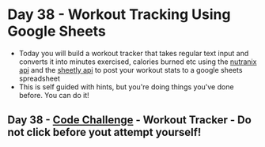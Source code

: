 # Day 38 - Workout Tracking Using Google Sheets

- Today you will build a workout tracker that takes regular text input and converts it into minutes exercised, calories burned etc using the [nutranix api](https://www.nutritionix.com/business/api) and the [sheetly api](https://sheety.co/) to post your workout stats to a google sheets spreadsheet
- This is self guided with hints, but you're doing things you've done before. You can do it!

## Day 38 - [Code Challenge](https://github.com/TroyCaywood/Python/blob/main/100%20Days%20of%20Code/CodeChallenges/Day-38/main.py) - Workout Tracker - Do not click before yout attempt yourself!